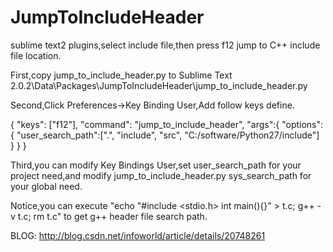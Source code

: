JumpToIncludeHeader
===================

sublime text2 plugins,select include file,then press f12 jump to C++ include file location.


First,copy jump_to_include_header.py to Sublime Text 2.0.2\Data\Packages\JumpToIncludeHeader\jump_to_include_header.py

Second,Click Preferences->Key Binding User,Add follow keys define.

{ "keys": ["f12"], "command": "jump_to_include_header",
    "args":{
      "options":{
        "user_search_path":[".", "include", "src",
        "C:/software/Python27/include"]
      }
    }
}

Third,you can modify Key Bindings User,set user_search_path for your project need,and modify jump_to_include_header.py sys_search_path for your global need.

Notice,you can execute "echo "#include <stdio.h> int main(){}" > t.c; g++ -v t.c; rm t.c" to get g++ header file search path.
  
BLOG: http://blog.csdn.net/infoworld/article/details/20748261
